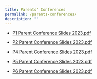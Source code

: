 ```yaml
---
title: Parents' Conferences
permalink: /parents-conferences/
description: ""
---
```

*  [P1 Parent Conference Slides 2023.pdf](/files/P1%20Parent%20Conference%20Slides%202023-compressed.pdf)

* [P2 Parent Conference Slides 2023.pdf](/files/2023%20P2%20Parent%20Conference%20Slides_website_final.pdf)

* [P4 Parent Conference Slides 2023.pdf](/files/2023%20P4%20Parent%20Conference%20Slides%20website_final.pdf)
* [P5 Parent Conference Slides 2023.pdf](/files/2023%20P5%20Parent%20Conference%20Slides%20website_final.pdf)
*  [P6 Parent Conference Slides 2023.pdf](/files/2023%20P6%20Parent%20Conference%20Slides_website_final%20(compressed).pdf)